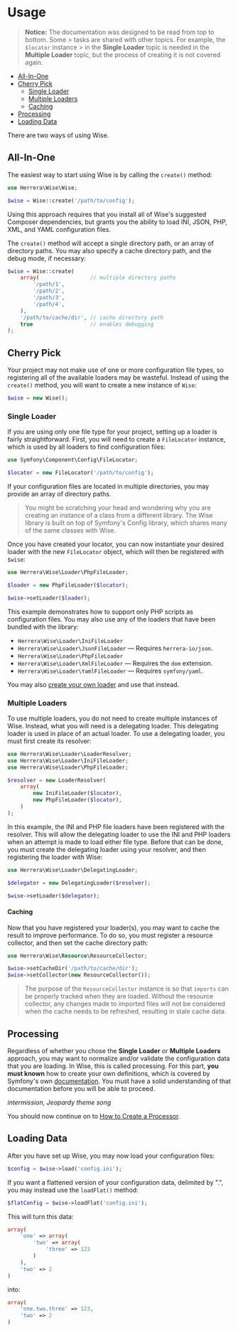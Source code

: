 Usage
=====

> **Notice:** The documentation was designed to be read from top to bottom.
> Some > tasks are shared with other topics. For example, the `$locator`
> instance > in the **Single Loader** topic is needed in the **Multiple Loader**
> topic, but the process of creating it is not covered again.

- [All-In-One](#all-in-one)
- [Cherry Pick](#cherry-pick)
    - [Single Loader](#single-loader)
    - [Multiple Loaders](#multiple-loaders)
    - [Caching](#caching)
- [Processing](#processing)
- [Loading Data](#loading-data)

There are two ways of using Wise.

All-In-One
----------

The easiest way to start using Wise is by calling the `create()` method:

```php
use Herrera\Wise\Wise;

$wise = Wise::create('/path/to/config');
```

Using this approach requires that you install all of Wise's suggested Composer
dependencies, but grants you the ability to load INI, JSON, PHP, XML, and YAML
configuration files.

The `create()` method will accept a single directory path, or an array of
directory paths. You may also specify a cache directory path, and the debug
mode, if necessary:

```php
$wise = Wise::create(
    array(                // multiple directory paths
        '/path/1',
        '/path/2',
        '/path/3',
        '/path/4',
    ),
    '/path/to/cache/dir', // cache directory path
    true                  // enables debugging
);
```

Cherry Pick
-----------

Your project may not make use of one or more configuration file types, so
registering all of the available loaders may be wasteful. Instead of using
the `create()` method, you will want to create a new instance of `Wise`:

```php
$wise = new Wise();
```

### Single Loader

If you are using only one file type for your project, setting up a loader
is fairly straightforward. First, you will need to create a `FileLocator`
instance, which is used by all loaders to find configuration files:

```php
use Symfony\Component\Config\FileLocator;

$locator = new FileLocator('/path/to/config');
```

If your configuration files are located in multiple directories, you may
provide an array of directory paths.

> You might be scratching your head and wondering why you are creating an
> instance of a class from a different library. The Wise library is built on
> top of Symfony's Config library, which shares many of the same classes
> with Wise.

Once you have created your locator, you can now instantiate your desired
loader with the new `FileLocator` object, which will then be registered
with `$wise`:

```php
use Herrera\Wise\Loader\PhpFileLoader;

$loader = new PhpFileLoader($locator);

$wise->setLoader($loader);
```

This example demonstrates how to support only PHP scripts as configuration
files. You may also use any of the loaders that have been bundled with the
library:

- `Herrera\Wise\Loader\IniFileLoader`
- `Herrera\Wise\Loader\JsonFileLoader` &mdash; Requires `herrera-io/json`.
- `Herrera\Wise\Loader\PhpFileLoader`
- `Herrera\Wise\Loader\XmlFileLoader` &mdash; Requires the `dom` extension.
- `Herrera\Wise\Loader\YamlFileLoader` &mdash; Requires `symfony/yaml`.

You may also [create your own loader][] and use that instead.

### Multiple Loaders

To use multiple loaders, you do not need to create multiple instances of Wise.
Instead, what you will need is a delegating loader. This delegating loader is
used in place of an actual loader. To use a delegating loader, you must first
create its resolver:

```php
use Herrera\Wise\Loader\LoaderResolver;
use Herrera\Wise\Loader\IniFileLoader;
use Herrera\Wise\Loader\PhpFileLoader;

$resolver = new LoaderResolver(
    array(
        new IniFileLoader($locator),
        new PhpFileLoader($locator),
    )
);
```

In this example, the INI and PHP file loaders have been registered with the
resolver. This will allow the delegating loader to use the INI and PHP loaders
when an attempt is made to load either file type. Before that can be done, you
must create the delegating loader using your resolver, and then registering
the loader with Wise:

```php
use Herrera\Wise\Loader\DelegatingLoader;

$delegator = new DelegatingLoader($resolver);

$wise->setLoader($delegator);
```

#### Caching

Now that you have registered your loader(s), you may want to cache the result
to improve performance. To do so, you must register a resource collector, and
then set the cache directory path:

```php
use Herrera\Wise\Resource\ResourceCollector;

$wise->setCacheDir('/path/to/cache/dir');
$wise->setCollector(new ResourceCollector());
```

> The purpose of the `ResourceCollector` instance is so that `imports` can be
> properly tracked when they are loaded. Without the resource collector, any
> changes made to imported files will not be considered when the cache needs
> to be refreshed, resulting in stale cache data.

Processing
----------

Regardless of whether you chose the **Single Loader** or **Multiple Loaders**
approach, you may want to normalize and/or validate the configuration data that
you are loading. In Wise, this is called processing. For this part, **you must
known** how to create your own definitions, which is covered by Symfony's
own [documentation][]. You must have a solid understanding of that
documentation before you will be able to proceed.

*intermission, Jeopardy theme song*

You should now continue on to [How to Create a Processor][].

Loading Data
------------

After you have set up Wise, you may now load your configuration files:

```php
$config = $wise->load('config.ini');
```

If you want a flattened version of your configuration data, delimited by ".",
you may instead use the `loadFlat()` method:

```php
$flatConfig = $wise->loadFlat('config.ini');
```

This will turn this data:

```php
array(
    'one' => array(
        'two' => array(
            'three' => 123
        )
    ),
    'two' => 2
)
```

into:

```php
array(
    'one.two.three' => 123,
    'two' => 2
)
```

[create your own loader]: 02-HowToCreateALoader.md
[documentation]: http://symfony.com/doc/current/components/config/definition.html
[How to Create a Processor]: 03-HowToCreateAProcessor.md
